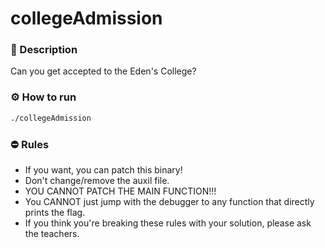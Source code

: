 # collegeAdmission

### 📄 Description
Can you get accepted to the Eden's College?

### ⚙ How to run
```bash
./collegeAdmission
```

### ⛔ Rules
- If you want, you can patch this binary!
- Don't change/remove the auxil file.
- YOU CANNOT PATCH THE MAIN FUNCTION!!!
- You CANNOT just jump with the debugger to any function that directly prints the flag.
- If you think you're breaking these rules with your solution, please ask the teachers.
